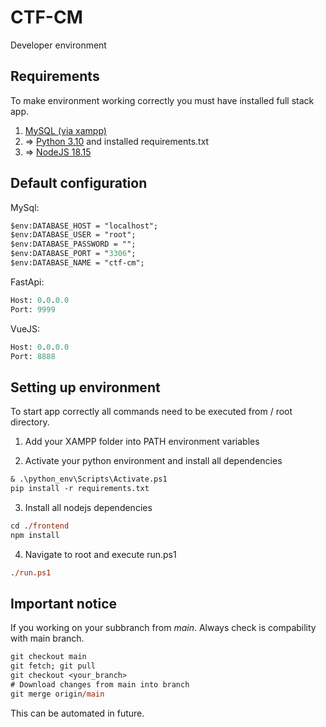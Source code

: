 # CTF-CM
Developer environment

## Requirements
To make environment working correctly you must have installed full stack app.
1. [MySQL (via xampp)](https://www.apachefriends.org/pl/index.html)
2. => [Python 3.10](https://www.python.org/) and installed requirements.txt
3. => [NodeJS 18.15](https://github.com/coreybutler/nvm-windows) 

## Default configuration
MySql:
```ps
$env:DATABASE_HOST = "localhost";
$env:DATABASE_USER = "root";
$env:DATABASE_PASSWORD = "";
$env:DATABASE_PORT = "3306";
$env:DATABASE_NAME = "ctf-cm";
```
FastApi:
```ps
Host: 0.0.0.0
Port: 9999
```
VueJS:
```ps
Host: 0.0.0.0
Port: 8888
```

## Setting up environment
To start app correctly all commands need to be executed from / root directory.
1. Add your XAMPP folder into PATH environment variables

2. Activate your python environment and install all dependencies
```ps
& .\python_env\Scripts\Activate.ps1
pip install -r requirements.txt
```
3. Install all nodejs dependencies
```ps
cd ./frontend
npm install
```
4. Navigate to root and execute run.ps1
```ps
./run.ps1
```

## Important notice
If you working on your subbranch from _main_. Always check is compability with main branch.
```ps
git checkout main
git fetch; git pull
git checkout <your_branch>
# Download changes from main into branch
git merge origin/main 
```
This can be automated in future.